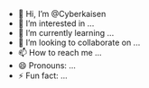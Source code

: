 - 👋 Hi, I’m @Cyberkaisen
- 👀 I’m interested in ...
- 🌱 I’m currently learning ...
- 💞️ I’m looking to collaborate on ...
- 📫 How to reach me ...
- 😄 Pronouns: ...
- ⚡ Fun fact: ...

<!---
Cyberkaisen/Cyberkaisen is a ✨ special ✨ repository because its `README.md` (this file) appears on your GitHub profile.
You can click the Preview link to take a look at your changes.
--->
